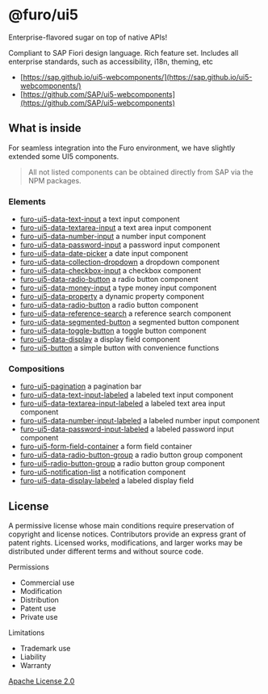 # @furo/ui5

Enterprise-flavored sugar on top of native APIs!

Compliant to SAP Fiori design language. Rich feature set. Includes all enterprise standards, such as accessibility, i18n, theming, etc 

- [https://sap.github.io/ui5-webcomponents/](https://sap.github.io/ui5-webcomponents/)
- [https://github.com/SAP/ui5-webcomponents](https://github.com/SAP/ui5-webcomponents)

## What is inside

For seamless integration into the Furo environment, we have slightly extended some UI5 components. 
> All not listed components can be obtained directly from SAP via the NPM packages.

### Elements
- [furo-ui5-data-text-input](https://components.furo.pro/?t=FuroUi5DataTextInput) a text input component 
- [furo-ui5-data-textarea-input](https://components.furo.pro/?t=FuroUi5DataTextareaInput) a text area input component 
- [furo-ui5-data-number-input](https://components.furo.pro/?t=FuroUi5DataNumberInput) a number input component 
- [furo-ui5-data-password-input](https://components.furo.pro/?t=FuroUi5DataPasswordInput) a password input component 
- [furo-ui5-data-date-picker](https://components.furo.pro/?t=FuroUi5DataDatePicker) a date input component 
- [furo-ui5-data-collection-dropdown](https://components.furo.pro/?t=FuroUi5DataCollectionDropdown) a dropdown component 
- [furo-ui5-data-checkbox-input](https://components.furo.pro/?t=FuroUi5DataCheckboxInput) a checkbox component 
- [furo-ui5-data-radio-button](https://components.furo.pro/?t=FuroUi5DataRadioButton) a radio button component 
- [furo-ui5-data-money-input](https://components.furo.pro/?t=FuroUi5DataMoneyInput) a type money input component 
- [furo-ui5-data-property](https://components.furo.pro/?t=FuroUi5DataProperty) a dynamic property component 
- [furo-ui5-data-radio-button](https://components.furo.pro/?t=FuroUi5DataRadioButton) a radio button component 
- [furo-ui5-data-reference-search](https://components.furo.pro/?t=FuroUi5DataReferenceSearch) a reference search component 
- [furo-ui5-data-segmented-button](https://components.furo.pro/?t=FuroUi5DataSegmentedButton) a segmented button component 
- [furo-ui5-data-toggle-button](https://components.furo.pro/?t=FuroUi5DataToggleButton) a toggle button component 
- [furo-ui5-data-display](https://components.furo.pro/?t=FuroUi5DataDisplay) a display field component 
- [furo-ui5-button](https://components.furo.pro/?t=FuroUi5Button) a simple button with convenience functions 

### Compositions
- [furo-ui5-pagination](https://components.furo.pro/?t=FuroUI5Pagination) a pagination bar 
- [furo-ui5-data-text-input-labeled](https://components.furo.pro/?t=FuroUi5DataTextInputLabeled) a labeled text input component 
- [furo-ui5-data-textarea-input-labeled](https://components.furo.pro/?t=FuroUi5DataTextareaInputLabeled) a labeled text area input component 
- [furo-ui5-data-number-input-labeled](https://components.furo.pro/?t=FuroUi5DataNumberInputLabeled) a labeled number input component 
- [furo-ui5-data-password-input-labeled](https://components.furo.pro/?t=FuroUi5DataPasswordInputLabeled) a labeled password input component 
- [furo-ui5-form-field-container](https://components.furo.pro/?t=FuroUi5FormFieldContainer) a form field container
- [furo-ui5-data-radio-button-group](https://components.furo.pro/?t=FuroUi5DataRadioButtonGroup) a radio button group component
- [furo-ui5-radio-button-group](https://components.furo.pro/?t=FuroUi5RadioButtonGroup) a radio button group component
- [furo-ui5-notification-list](https://components.furo.pro/?t=FuroUi5NotificationList) a notification component
- [furo-ui5-data-display-labeled](https://components.furo.pro/?t=FuroUi5DataDisplayLabeled) a labeled display field

## License
A permissive license whose main conditions require preservation of copyright and license notices. Contributors provide an express grant of patent rights. Licensed works, modifications, and larger works may be distributed under different terms and without source code.

Permissions
* Commercial use
* Modification
* Distribution
* Patent use
* Private use

Limitations
* Trademark use
* Liability
* Warranty

[Apache License 2.0](https://github.com/SAP/ui5-webcomponents/blob/master/LICENSE.txt)

